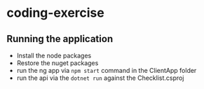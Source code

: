 # coding-exercise

## Running the application

* Install the node packages
* Restore the nuget packages
* run the ng app via `npm start` command in the ClientApp folder
* run the api via the `dotnet run` against the Checklist.csproj
